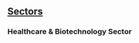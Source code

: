 ## [Sectors](../4_senior_data_scientist/4_II_companies_most_jobs/)


### Healthcare & Biotechnology Sector